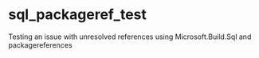 # sql_packageref_test
Testing an issue with unresolved references using Microsoft.Build.Sql and packagereferences

